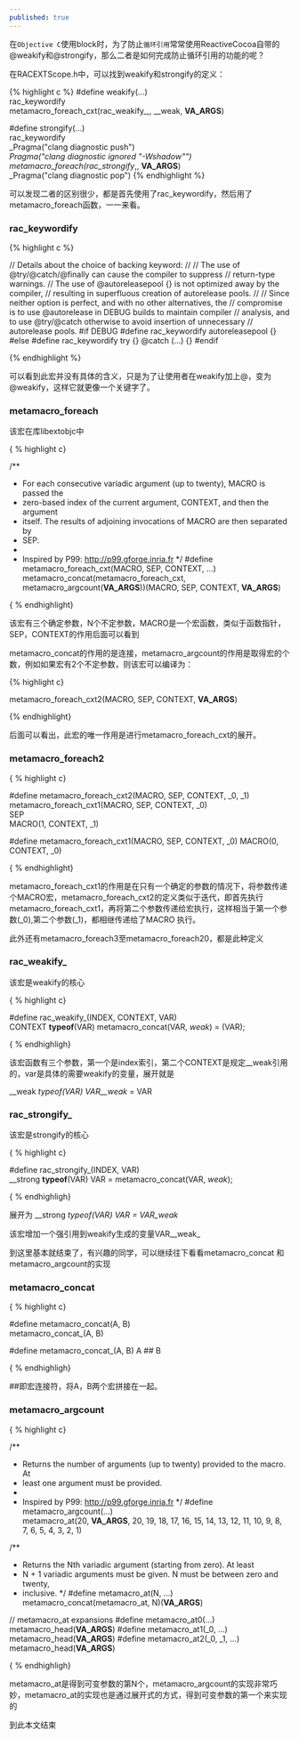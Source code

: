 ```yaml
---
published: true
---
```


在`Objective C`使用block时，为了防止`循环引用`常常使用ReactiveCocoa自带的@weakify和@strongify，那么二者是如何完成防止循环引用的功能的呢？ 

在RACEXTScope.h中，可以找到weakify和strongify的定义：

{% highlight c %}
#define weakify(...) \
    rac_keywordify \
    metamacro_foreach_cxt(rac_weakify_,, __weak, __VA_ARGS__)
  
#define strongify(...) \
    rac_keywordify \
    _Pragma("clang diagnostic push") \
    _Pragma("clang diagnostic ignored \"-Wshadow\"") \
    metamacro_foreach(rac_strongify_,, __VA_ARGS__) \
    _Pragma("clang diagnostic pop")
{% endhighlight %}

可以发现二者的区别很少，都是首先使用了rac_keywordify，然后用了metamacro_foreach函数，一一来看。

### rac_keywordify

{% highlight c %}

// Details about the choice of backing keyword:
//
// The use of @try/@catch/@finally can cause the compiler to suppress
// return-type warnings.
// The use of @autoreleasepool {} is not optimized away by the compiler,
// resulting in superfluous creation of autorelease pools.
//
// Since neither option is perfect, and with no other alternatives, the
// compromise is to use @autorelease in DEBUG builds to maintain compiler
// analysis, and to use @try/@catch otherwise to avoid insertion of unnecessary
// autorelease pools.
#if DEBUG
#define rac_keywordify autoreleasepool {}
#else
#define rac_keywordify try {} @catch (...) {}
#endif

{% endhighlight %}

可以看到此宏并没有具体的含义，只是为了让使用者在weakify加上@，变为@weakify，这样它就更像一个关键字了。

### metamacro_foreach

该宏在库libextobjc中

{ % highlight c}

/**
 * For each consecutive variadic argument (up to twenty), MACRO is passed the
 * zero-based index of the current argument, CONTEXT, and then the argument
 * itself. The results of adjoining invocations of MACRO are then separated by
 * SEP.
 *
 * Inspired by P99: http://p99.gforge.inria.fr
 */
#define metamacro_foreach_cxt(MACRO, SEP, CONTEXT, ...) \
        metamacro_concat(metamacro_foreach_cxt, metamacro_argcount(__VA_ARGS__))(MACRO, SEP, CONTEXT, __VA_ARGS__)

{ % endhighlight}

该宏有三个确定参数，N个不定参数，MACRO是一个宏函数，类似于函数指针，SEP，CONTEXT的作用后面可以看到

metamacro_concat的作用的是连接，metamacro_argcount的作用是取得宏的个数，例如如果宏有2个不定参数，则该宏可以编译为：

{% highlight c}

metamacro_foreach_cxt2(MACRO, SEP, CONTEXT, __VA_ARGS__)

{% endhighlight}

后面可以看出，此宏的唯一作用是进行metamacro_foreach_cxt的展开。

### metamacro_foreach2

{ % highlight c}

#define metamacro_foreach_cxt2(MACRO, SEP, CONTEXT, _0, _1) \
    metamacro_foreach_cxt1(MACRO, SEP, CONTEXT, _0) \
    SEP \
    MACRO(1, CONTEXT, _1)
   
#define metamacro_foreach_cxt1(MACRO, SEP, CONTEXT, _0) MACRO(0, CONTEXT, _0)

{ % endhighlight}

metamacro_foreach_cxt1的作用是在只有一个确定的参数的情况下，将参数传递个MACRO宏，metamacro_foreach_cxt2的定义类似于迭代，即首先执行metamacro_foreach_cxt1，再将第二个参数传递给宏执行，这样相当于第一个参数(_0),第二个参数(_1)，都相继传递给了MACRO 执行。

此外还有metamacro_foreach3至metamacro_foreach20，都是此种定义


### rac_weakify_

该宏是weakify的核心

{ % highlight c}

#define rac_weakify_(INDEX, CONTEXT, VAR) \
    CONTEXT __typeof__(VAR) metamacro_concat(VAR, _weak_) = (VAR);

{ % endhighligh}

该宏函数有三个参数，第一个是index索引，第二个CONTEXT是规定__weak引用的，var是具体的需要weakify的变量，展开就是

__weak __typeof_(VAR) VAR__weak_ = VAR

### rac_strongify_

该宏是strongify的核心

{ % highlight c}

#define rac_strongify_(INDEX, VAR) \
    __strong __typeof__(VAR) VAR = metamacro_concat(VAR, _weak_);

{ % endhighligh}

展开为 __strong __typeof_(VAR) VAR = VAR_weak_

该宏增加一个强引用到weakify生成的变量VAR__weak_

到这里基本就结束了，有兴趣的同学，可以继续往下看看metamacro_concat 和 metamacro_argcount的实现

### metamacro_concat

{ % highlight c}

#define metamacro_concat(A, B) \
        metamacro_concat_(A, B)
     
#define metamacro_concat_(A, B) A ## B

{ % endhighligh}

##即宏连接符，将A，B两个宏拼接在一起。

###  metamacro_argcount


{ % highlight c}

/**
 * Returns the number of arguments (up to twenty) provided to the macro. At
 * least one argument must be provided.
 *
 * Inspired by P99: http://p99.gforge.inria.fr
 */
#define metamacro_argcount(...) \
        metamacro_at(20, __VA_ARGS__, 20, 19, 18, 17, 16, 15, 14, 13, 12, 11, 10, 9, 8, 7, 6, 5, 4, 3, 2, 1)
        
        
/**
 * Returns the Nth variadic argument (starting from zero). At least
 * N + 1 variadic arguments must be given. N must be between zero and twenty,
 * inclusive.
 */
#define metamacro_at(N, ...) \
        metamacro_concat(metamacro_at, N)(__VA_ARGS__)
        
        
// metamacro_at expansions
#define metamacro_at0(...) metamacro_head(__VA_ARGS__)
#define metamacro_at1(_0, ...) metamacro_head(__VA_ARGS__)
#define metamacro_at2(_0, _1, ...) metamacro_head(__VA_ARGS__)

{ % endhighligh}

metamacro_at是得到可变参数的第N个，metamacro_argcount的实现非常巧妙，metamacro_at的实现也是通过展开式的方式，得到可变参数的第一个来实现的

到此本文结束